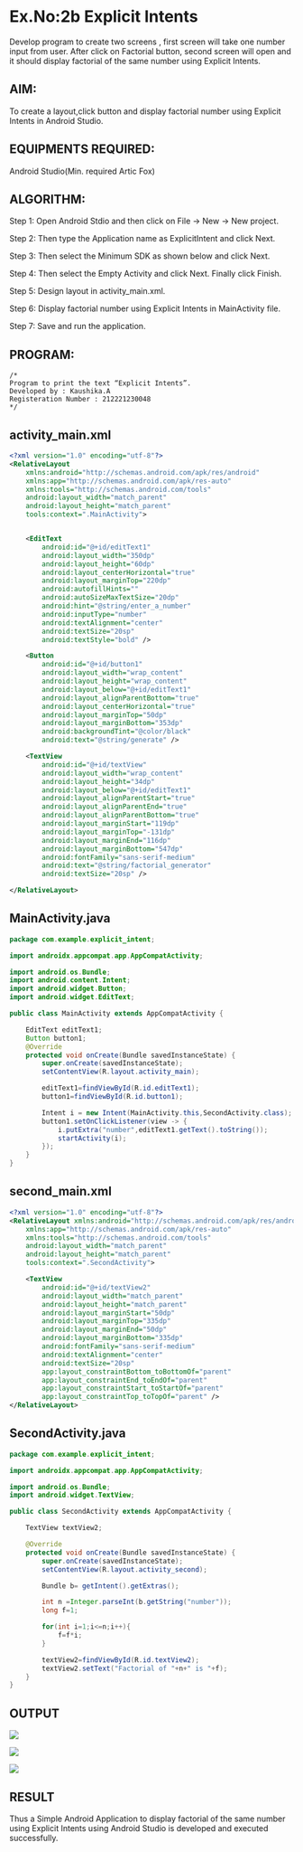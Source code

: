 
# Ex.No:2b Explicit Intents

Develop program to create two screens , first screen will take one number input from user. After click on Factorial button, second screen will open and it should display factorial of the same number using Explicit Intents.


## AIM:

To create a layout,click button and display factorial number using Explicit Intents in Android Studio.

## EQUIPMENTS REQUIRED:

Android Studio(Min. required Artic Fox)

## ALGORITHM:

Step 1: Open Android Stdio and then click on File -> New -> New project.

Step 2: Then type the Application name as ExplicitIntent and click Next. 

Step 3: Then select the Minimum SDK as shown below and click Next.

Step 4: Then select the Empty Activity and click Next. Finally click Finish.

Step 5: Design layout in activity_main.xml.

Step 6: Display factorial number using Explicit Intents in MainActivity file.

Step 7: Save and run the application.

## PROGRAM:
```
/*
Program to print the text “Explicit Intents”.
Developed by : Kaushika.A
Registeration Number : 212221230048
*/
```
## activity_main.xml
```xml
<?xml version="1.0" encoding="utf-8"?>
<RelativeLayout
    xmlns:android="http://schemas.android.com/apk/res/android"
    xmlns:app="http://schemas.android.com/apk/res-auto"
    xmlns:tools="http://schemas.android.com/tools"
    android:layout_width="match_parent"
    android:layout_height="match_parent"
    tools:context=".MainActivity">


    <EditText
        android:id="@+id/editText1"
        android:layout_width="350dp"
        android:layout_height="60dp"
        android:layout_centerHorizontal="true"
        android:layout_marginTop="220dp"
        android:autofillHints=""
        android:autoSizeMaxTextSize="20dp"
        android:hint="@string/enter_a_number"
        android:inputType="number"
        android:textAlignment="center"
        android:textSize="20sp"
        android:textStyle="bold" />

    <Button
        android:id="@+id/button1"
        android:layout_width="wrap_content"
        android:layout_height="wrap_content"
        android:layout_below="@+id/editText1"
        android:layout_alignParentBottom="true"
        android:layout_centerHorizontal="true"
        android:layout_marginTop="50dp"
        android:layout_marginBottom="353dp"
        android:backgroundTint="@color/black"
        android:text="@string/generate" />

    <TextView
        android:id="@+id/textView"
        android:layout_width="wrap_content"
        android:layout_height="34dp"
        android:layout_below="@+id/editText1"
        android:layout_alignParentStart="true"
        android:layout_alignParentEnd="true"
        android:layout_alignParentBottom="true"
        android:layout_marginStart="119dp"
        android:layout_marginTop="-131dp"
        android:layout_marginEnd="116dp"
        android:layout_marginBottom="547dp"
        android:fontFamily="sans-serif-medium"
        android:text="@string/factorial_generator"
        android:textSize="20sp" />

</RelativeLayout>
```
## MainActivity.java
```java
package com.example.explicit_intent;

import androidx.appcompat.app.AppCompatActivity;

import android.os.Bundle;
import android.content.Intent;
import android.widget.Button;
import android.widget.EditText;

public class MainActivity extends AppCompatActivity {

    EditText editText1;
    Button button1;
    @Override
    protected void onCreate(Bundle savedInstanceState) {
        super.onCreate(savedInstanceState);
        setContentView(R.layout.activity_main);

        editText1=findViewById(R.id.editText1);
        button1=findViewById(R.id.button1);

        Intent i = new Intent(MainActivity.this,SecondActivity.class);
        button1.setOnClickListener(view -> {
            i.putExtra("number",editText1.getText().toString());
            startActivity(i);
        });
    }
}
```
## second_main.xml
```xml
<?xml version="1.0" encoding="utf-8"?>
<RelativeLayout xmlns:android="http://schemas.android.com/apk/res/android"
    xmlns:app="http://schemas.android.com/apk/res-auto"
    xmlns:tools="http://schemas.android.com/tools"
    android:layout_width="match_parent"
    android:layout_height="match_parent"
    tools:context=".SecondActivity">

    <TextView
        android:id="@+id/textView2"
        android:layout_width="match_parent"
        android:layout_height="match_parent"
        android:layout_marginStart="50dp"
        android:layout_marginTop="335dp"
        android:layout_marginEnd="50dp"
        android:layout_marginBottom="335dp"
        android:fontFamily="sans-serif-medium"
        android:textAlignment="center"
        android:textSize="20sp"
        app:layout_constraintBottom_toBottomOf="parent"
        app:layout_constraintEnd_toEndOf="parent"
        app:layout_constraintStart_toStartOf="parent"
        app:layout_constraintTop_toTopOf="parent" />
</RelativeLayout>
```
## SecondActivity.java
```java
package com.example.explicit_intent;

import androidx.appcompat.app.AppCompatActivity;

import android.os.Bundle;
import android.widget.TextView;

public class SecondActivity extends AppCompatActivity {

    TextView textView2;

    @Override
    protected void onCreate(Bundle savedInstanceState) {
        super.onCreate(savedInstanceState);
        setContentView(R.layout.activity_second);

        Bundle b= getIntent().getExtras();

        int n =Integer.parseInt(b.getString("number"));
        long f=1;

        for(int i=1;i<=n;i++){
            f=f*i;
        }

        textView2=findViewById(R.id.textView2);
        textView2.setText("Factorial of "+n+" is "+f);
    }
}
```
## OUTPUT
![](01.png)

![](02.png)

![](03.png)

## RESULT
Thus a Simple Android Application to display factorial of the same number using Explicit Intents using Android Studio is developed and executed successfully.
